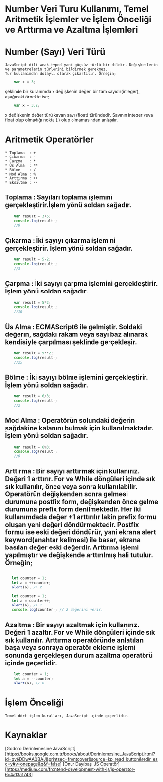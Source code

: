# Number Veri Turu Kullanımı, Temel Aritmetik İşlemler ve İşlem Önceliği ve Arttırma ve Azaltma İşlemleri

# Number (Sayı) Veri Türü

    JavaScript dili weak-typed yani güçsüz türlü bir dildir. Değişkenlerin ve parametrelerin türlerini bildirmek gerekmez. 
    Tür kullanımdan dolaylı olarak çıkartılır. Örneğin;
    
```JavaScript
    var x = 3;
```
şeklinde bir kullanımda x değişkenin değeri bir tam sayıdır(integer), aşağıdaki örnekte ise;

```JavaScript
    var x = 3.2;
```
x değişkenin değer türü kayan sayı (float) türündedir. Sayının integer veya float olup olmadığı nokta (.) olup olmamasından anlaşılır.


# Aritmetik Operatörler
    * Toplama  : + 
    * Çıkarma  : - 
    * Çarpma   : *
    * Üs Alma  : **
    * Bölme    : /
    * Mod Alma : %
    * Arttırma : ++
    * Eksiltme : --

## Toplama : Sayıları toplama işlemini gerçekleştirir.İşlem yönü soldan sağadır.

```JavaScript
    var result = 3+5;
    console.log(result);
    //8 
```
## Çıkarma : İki sayıyı çıkarma işlemini gerçekleştirir. İşlem yönü soldan sağadır.
```JavaScript
    var result = 5-2;
    console.log(result);
    //3
```
## Çarpma : İki sayıyı çarpma işlemini gerçekleştirir. İşlem yönü soldan sağadır.
```JavaScript
    var result = 5*2;
    console.log(result);
    //10
```
## Üs Alma : ECMAScript6 ile gelmiştir. Soldaki değerin, sağdaki rakam veya sayı baz alınarak kendisiyle çarpılması şeklinde gerçekleşir.
```JavaScript
    var result = 5**2;
    console.log(result);
    //25  
```

## Bölme : İki sayıyı bölme işlemini gerçekleştirir. İşlem yönü soldan sağadır.
```JavaScript
    var result = 6/3;
    console.log(result);
    //2
```

## Mod Alma : Operatörün solundaki değerin sağdakine kalanını bulmak için kullanılmaktadır. İşlem yönü soldan sağadır.
```JavaScript
    var result = 6%3;
    console.log(result);
    //0
```

## Arttırma : Bir sayıyı arttırmak için kullanırız. Değeri 1 arttırır. For ve While döngüleri içinde sık sık kullanılır, önce veya sonra kullanılabilir. Operatörün değişkenden sonra gelmesi durumuna postfix form, değişkenden önce gelme durumuna prefix form denilmektedir. Her iki kullanımdada değer +1 arttırılır lakin prefix formu oluşan yeni değeri döndürmektedir. Postfix formu ise eski değeri döndürür, yani ekrana alert keyword(anahtar kelimesi) ile basar, ekrana basılan değer eski değerdir. Arttırma işlemi yapılmıştır ve değişkende arttırılmış hali tutulur. Örneğin;
```JavaScript

   let counter = 1;
   let a = ++counter;
   alert(a); // 2

   let counter = 1;
   let a = counter++; 
   alert(a); // 1
   console.log(counter); // 2 değerini verir.

```

## Azaltma : Bir sayıyı azaltmak için kullanırız. Değeri 1 azaltır. For ve While döngüleri içinde sık sık kullanılır. Arttırma operatöründe anlatılan başa veya sonraya operatör ekleme işlemi sonunda gerçekleşen durum azaltma operatörü içinde geçerlidir.
```JavaScript
    let counter = 1;
    let a = --counter;
    alert(a); // 0
```

# İşlem Önceliği

    Temel dört işlem kuralları, JavaScript içinde geçerlidir.
    
# Kaynaklar
[Godoro Derinlemesine JavaScript][https://books.google.com.tr/books/about/Derinlemesine_JavaScript.html?id=qy6DDwAAQBAJ&printsec=frontcover&source=kp_read_button&redir_esc=y#v=onepage&q&f=false]
[Onur Dayıbaşı JS Operatör][https://medium.com/frontend-development-with-js/js-operator-6c4a13a1743]


